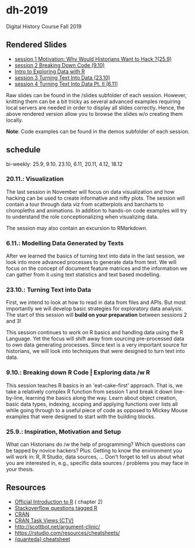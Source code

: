 # dh-2019
Digital History Course Fall 2019

## Rendered Slides

- [session 1 Motivation: Why Would Historians Want to Hack ?(25.9)](https://dh2019-session1.netlify.com)
- [session 2 Breaking Down Code (9.10)](https://dh2019-session2.netlify.com)
- [Intro to Exploring Data with R](https://dh2019-data-in-r.netlify.com)
- [session 3 Turning Text Into Data (23.10)](https://dh2019-session3.netlify.com)
- [session 4 Turning Text Into Data Pt. II (6.11)](https://dh2019-session4.netlify.com/#1)

Raw slides can be found in the /slides subfolder of each session. However, knitting them can be a bit tricky as several advanced examples requiring local servers are needed in order to display all slides correctly. Hence, the above rendered version allow you to browse the slides w/o creating them locally. 

**Note**: Code examples can be found in the demos subfolder of each session. 


## schedule

bi-weekly: 25.9, 9.10. 23.10, 6.11, 20.11, 4.12, 18.12

### 20.11.: Visualization

The last session in November will focus on data visualization and how hacking can be used to create informative and nifty plots. The session will contain a tour through data viz from scatterplots and barcharts to choropleths and animations. In addition to hands-on code examples will try to understand the role conceptionalizing when visualizing data.

The session may also contain an excursion to RMarkdown.

### 6.11.: Modelling Data Generated by Texts

After we learned the basics of turning text into data in the last session, we look into more advanced processes to generate data from text.
We will focus on the concept of document feature matrices and the information we can gather from it using text statistics and text based modelling.

### 23.10.: Turning Text into Data

First, we intend to look at how to read in data from files and APIs. But most importantly we will develop basic strategies for exploratory data analysis. The start of this session will **build on your preparation** between sessions 2 and 3!

This session continues to work on R basics and handling data using the R Language. Yet the focus will shift away from 
sourcing pre-processed data to own data generating processes. Since text is a very important source for historians, we 
will look into techniques that were designed to turn text into data. 


### 9.10.: Breaking down R Code | Exploring data /w R

This session teaches R basics in an 'eat-cake-first' approach. That is, we take a relatively complex R function from session 1 and break it down line-by-line, learning the basics along the way. Learn about object creation, basic data types, indexing, scoping and applying functions over lists all while going through to a useful piece of code as opposed to Mickey Mouse examples that were designed to start with the building blocks.



### 25.9.: Inspiration, Motivation and Setup

What can Historians do /w the help of programming? Which questions can be tapped by novice hackers? 
Plus: Getting to know the environment you will work in: R, R Studio, data sources, ... 
Don't forget to tell us about what you are interested in, e.g., specific data sources / problems you may face in your thesis. 



## Resources 

- [Official Introduction to R](https://cran.r-project.org/doc/manuals/R-intro.pdf) ( chapter 2)
- [Stackoverflow questions tagged R](http://stackoverflow.com/questions/tagged/r)
- [CRAN](https://cran.r-project.org)
- [CRAN Task Views (CTV)](https://cran.r-project.org/web/views/)
- http://scottbot.net/argument-clinic/
- https://rstudio.com/resources/cheatsheets/
- [{quanteda} cheatsheet](https://muellerstefan.net/files/quanteda-cheatsheet.pdf)


